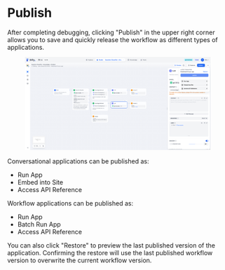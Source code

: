 # Publish

After completing debugging, clicking "Publish" in the upper right corner allows you to save and quickly release the workflow as different types of applications.&#x20;

<figure><img src="../../.gitbook/assets/image (11).png" alt=""><figcaption></figcaption></figure>

Conversational applications can be published as:

* Run App
* Embed into Site
* Access API Reference

Workflow applications can be published as:

* Run App
* Batch Run App
* Access API Reference

You can also click "Restore" to preview the last published version of the application. Confirming the restore will use the last published workflow version to overwrite the current workflow version.
